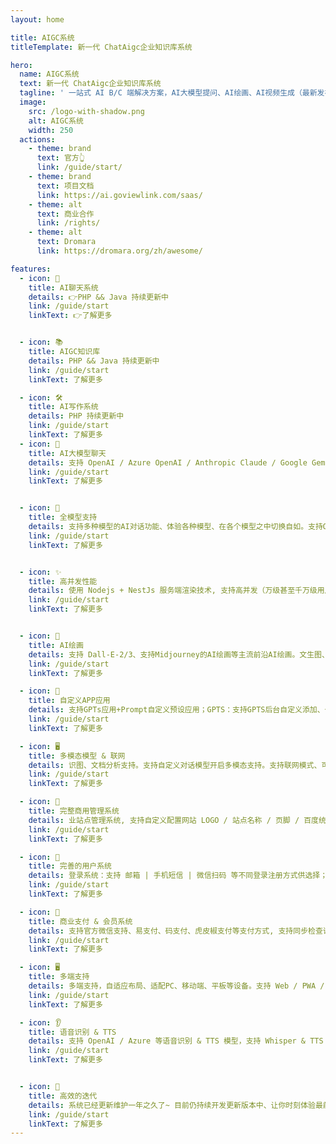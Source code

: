 ```yaml
---
layout: home

title: AIGC系统
titleTemplate: 新一代 ChatAigc企业知识库系统

hero:
  name: AIGC系统
  text: 新一代 ChatAigc企业知识库系统
  tagline: ' 一站式 AI B/C 端解决方案，AI大模型提问、AI绘画、AI视频生成（最新发布）、文档分析、多模态识图理解、TTS & 语音识别对话、AI换脸、支持AI智能体应用（支持GPTs应用+Prompt自定义预设应用）、插件系统、AI音乐生成、一站式系统'
  image:
    src: /logo-with-shadow.png
    alt: AIGC系统
    width: 250
  actions:
    - theme: brand
      text: 官方👆
      link: /guide/start/
    - theme: brand
      text: 项目文档
      link: https://ai.goviewlink.com/saas/
    - theme: alt
      text: 商业合作
      link: /rights/
    - theme: alt
      text: Dromara
      link: https://dromara.org/zh/awesome/

features:
  - icon: 💬
    title: AI聊天系统
    details: 👉PHP && Java 持续更新中
    link: /guide/start
    linkText: 👉了解更多


  - icon: 📚
    title: AIGC知识库
    details: PHP && Java 持续更新中
    link: /guide/start
    linkText: 了解更多

  - icon: 🛠️
    title: AI写作系统
    details: PHP 持续更新中
    link: /guide/start
    linkText: 了解更多
  - icon: 🤖️
    title: AI大模型聊天
    details: 支持 OpenAI / Azure OpenAI / Anthropic Claude / Google Gemini / Midjourney / 讯飞星火 / 百川 AI / Moonshot / 智谱 ChatGLM / 通义千问 / 云雀大模型 / 腾讯混元 / 360 智脑等模型, 适配 LocalAI / Ollama 等模型 (LLaMa / RWKV / SDXL )...
    link: /guide/start
    linkText: 了解更多


  - icon: 🎉
    title: 全模型支持
    details: 支持多种模型的AI对话功能、体验各种模型、在各个模型之中切换自如。支持OpenAI官方API + One API 等中转对接使用（即支持OpenAI全模型、三方大模型、国内大模型）...
    link: /guide/start
    linkText: 了解更多


  - icon: ✨
    title: 高并发性能
    details: 使用 Nodejs + NestJs 服务端渲染技术, 支持高并发（万级甚至千万级用户同时请求使用）；提供更高的可用性和稳定性。支持任何 OpenAI 格式中转API, 自研渠道均衡负载和分配算法, 支持多渠道高并发调用管理， 支持多 API Key 轮询！ (优先级/权重/状态管理)...
    link: /guide/start
    linkText: 了解更多


  - icon: 🎨
    title: AI绘画
    details: 支持 Dall-E-2/3、支持Midjourney的AI绘画等主流前沿AI绘画。文生图、图生图、垫图混图、角色一致参考图、风格一致参考图生成等、AI换脸、图片混合、局部重绘 (Vary Region)等等...
    link: /guide/start
    linkText: 了解更多

  - icon: 🚥
    title: 自定义APP应用
    details: 支持GPTs应用+Prompt自定义预设应用；GPTS：支持GPTS后台自定义添加、也可以全站搜索 = 官方搜索、支持全网搜索海量GPTs一键接入系统..
    link: /guide/start
    linkText: 了解更多

  - icon: 🖥️
    title: 多模态模型 & 联网
    details: 识图、文档分析支持。支持自定义对话模型开启多模态支持。支持联网模式、可对模型进行扩展搜索当前网络实时内容总结；强大 Markdown 语法支持 (支持 代码高亮 / LaTeX 公式 / Mermaid 思维导图 / 图表绘制), 支持集成对话绘图模型 (DALL-E / Stable Diffusion / Midjourney 等)...
    link: /guide/start
    linkText: 了解更多

  - icon: 📝
    title: 完整商用管理系统
    details: 业站点管理系统, 支持自定义配置网站 LOGO / 站点名称 / 页脚 / 百度统计/ AI名称 / 版权信息/ 联系方式 / 站点公告 / 提示欢迎语等多种内容等多种内容;支持设置用户初始点数, 单独用户群配置 ；代理分销：支持 A + B 分销模式、后台可自定义分销提成额度、可对单独用户单独设置。支持设置提现门槛选项，支持用户多种提现方式选择（支付宝、微信、银行卡等）...
    link: /guide/start
    linkText: 了解更多

  - icon: 🏅
    title: 完善的用户系统
    details: 登录系统：支持 邮箱 | 手机短信 | 微信扫码 等不同登录注册方式供选择；访客系统： 支持不登录使用部分内容、可游客模式体验站内功能；商城系统：自定义商品套餐、可自定义生成永久套餐、限时套餐；签到系统： 支持配置每日签到赠送不同额度的奖励...
    link: /guide/start
    linkText: 了解更多

  - icon: 💸
    title: 商业支付 & 会员系统
    details: 支持官方微信支持、易支付、码支付、虎皮椒支付等支付方式, 支持同步检查订单状态, 支持订单搜索和管理； 会员系统： 提供普通模型积分、高级普通模型积分、绘画积分三种货币类型、支持各类商品自定义扣费模式与额度。支持自定义模型扣除费用类型、多种计费方式：按时间限制、无时间限制、自定义组合套餐设置 (免费 / 积分（次数）扣费 计费)...
    link: /guide/start
    linkText: 了解更多

  - icon: 🖥
    title: 多端支持
    details: 多端支持，自适应布局、适配PC、移动端、平板等设备。支持 Web / PWA / App / 小程序（后续开发）, UI 移动端适配, 支持明暗主题切换, 支持 Windows / MacOS / Linux / Android / iOS App...
    link: /guide/start
    linkText: 了解更多

  - icon: 👂
    title: 语音识别 & TTS
    details: 支持 OpenAI / Azure 等语音识别 & TTS 模型，支持 Whisper & TTS 格式中转；支持TTS对话输入回复模式...
    link: /guide/start
    linkText: 了解更多


  - icon: 🚀
    title: 高效的迭代
    details: 系统已经更新维护一年之久了~ 目前仍持续开发更新版本中、让你时刻体验最前沿的AI技术；系统包含了完整的介绍文档和部署文档、手把手细致教学、轻松部署！支持宝塔常规部署和Decker一键部署方式，所有对接配置均可在后台界面上完成。更多AI能力持续开发更新中...
    link: /guide/start
    linkText: 了解更多
---
```


<script setup>
import { onMounted } from 'vue'
import { fetchReleaseTag, redirect } from './.vitepress/utils/fetchReleaseTag.js'

onMounted(() => {
  fetchReleaseTag('v1.3.x')
  redirect()
})
</script>
